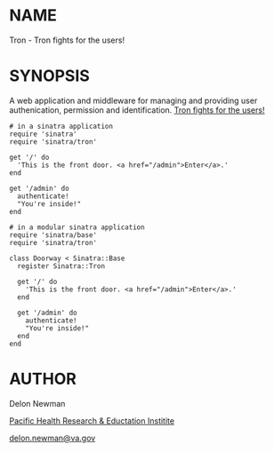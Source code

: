 NAME
====

Tron - Tron fights for the users!

SYNOPSIS
========

A web application and middleware for managing and providing user
authenication, permission and identification.
[Tron fights for the users!](http://www.youtube.com/watch?v=DkTb7Pe2MtY)

    # in a sinatra application
    require 'sinatra'
    require 'sinatra/tron'

    get '/' do
      'This is the front door. <a href="/admin">Enter</a>.'
    end

    get '/admin' do
      authenticate!
      "You're inside!"
    end

    # in a modular sinatra application
    require 'sinatra/base'
    require 'sinatra/tron'

    class Doorway < Sinatra::Base
      register Sinatra::Tron

      get '/' do
        'This is the front door. <a href="/admin">Enter</a>.'
      end
  
      get '/admin' do
        authenticate!
        "You're inside!"
      end
    end

AUTHOR
======

Delon Newman

[Pacific Health Research & Eductation Institite](http://phrei.org)

[delon.newman@va.gov](mailto:delon.newman@va.gov)
